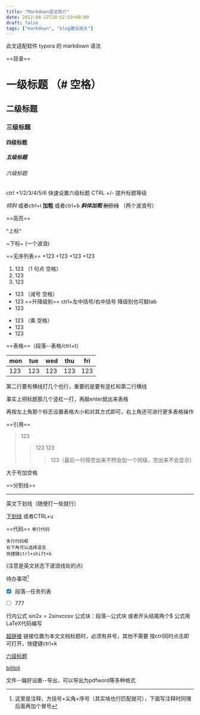 ```yaml
---
title: "Markdown语法简介"
date: 2022-08-22T20:52:53+08:00
draft: false
tags: ["markdown", "blog建设相关"]
---
```


此文适配软件 typora 的 markdown 语法

<!--more-->

==目录==


# 一级标题  （# 空格）

## 二级标题
### 三级标题
#### 四级标题
##### 五级标题
###### 六级标题

ctrl +1/2/3/4/5/6 快速设置六级标题
CTRL +/- 提升标题等级

*倾斜*   或者ctrl+i
**加粗**   或者ctrl+b
***斜体加粗***
~~删除线~~ （两个波浪号）

==高亮==

^上标^

~下标~  (一个波浪)

==无序列表==
+123 
  +123
    +123
      +123

1. 123  （1 句点 空格）
2. 123
3. 123

- 123   （减号 空格）
- 123          ==升降级别==  ctrl+左中括号/右中括号  降级别也可敲tab
- 123

* 123   （乘 空格）
* 123
* 123

==表格==（段落--表格/ctrl+t）

| mon  | tue  | wed  | thu  | fri  |
| ---- | ---- | ---- | ---- | ---- |
| 123  | 123  | 123  | 123  | 123  |

第二行要有横线打几个也行，重要的是要有竖杠和第二行横线

事实上把标题那几个竖杠一打，再敲enter就出来表格

再按左上角那个标志设置表格大小和对其方式即可，右上角还可进行更多表格操作

==引用==
> 123
>
> > 123
> > 123
> >
> > > 123（最后一行得空出来不然会加一个同级，空出来不会显示）

大于号加空格

==分割线==
____________________________
英文下划线（随便打一些就行）

<u>下划线</u>   或者CTRL+u

==代码==
`单行代码`

```
多行代码框
右下角可以选择语言
快捷键ctrl+shift+k
```
(注意是英文状态下波浪线处的点)

待办事项[^1]

- [x] 段落--任务列表
- [ ] 777



行内公式  $sin 2x = 2sinxcosx$
公式块：段落--公式块 或者开头结尾两个$
公式用LaTeX代码编写

[超链接](#标题名称或者链接)  链接位置为本文文档标题时，必须有井号，其他不需要
按ctrl同时点击即可打开，快捷键ctrl+k

[六级标题](#六级标题)

[bilibili](http://www.bilibili.com)

[^1]:这里是注释，方括号+尖角+序号（其实啥也行匹配就可），下面写注释时同理后面再加个冒号



文件--偏好设置--导出，可以导出为pdfword等多种格式
